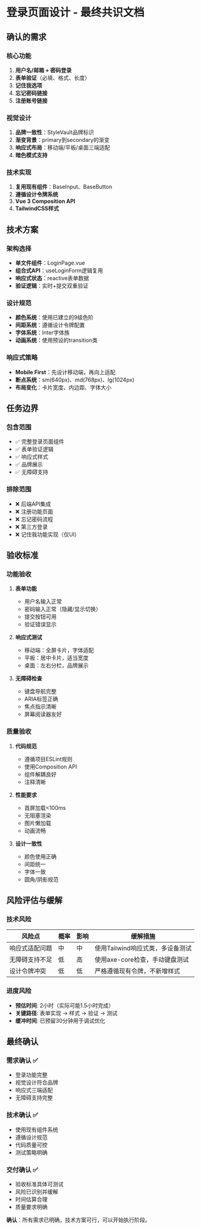 # 登录页面设计 - 最终共识文档

## 确认的需求

### 核心功能
1. **用户名/邮箱 + 密码登录**
2. **表单验证**（必填、格式、长度）
3. **记住我选项**
4. **忘记密码链接**
5. **注册账号链接**

### 视觉设计
1. **品牌一致性**：StyleVault品牌标识
2. **渐变背景**：primary到secondary的渐变
3. **响应式布局**：移动端/平板/桌面三端适配
4. **暗色模式支持**

### 技术实现
1. **复用现有组件**：BaseInput、BaseButton
2. **遵循设计令牌系统**
3. **Vue 3 Composition API**
4. **TailwindCSS样式**

## 技术方案

### 架构选择
- **单文件组件**：LoginPage.vue
- **组合式API**：useLoginForm逻辑复用
- **响应式状态**：reactive表单数据
- **验证逻辑**：实时+提交双重验证

### 设计规范
- **颜色系统**：使用已建立的9级色阶
- **间距系统**：遵循设计令牌配置
- **字体系统**：Inter字体族
- **动画系统**：使用预设的transition类

### 响应式策略
- **Mobile First**：先设计移动端，再向上适配
- **断点系统**：sm(640px)、md(768px)、lg(1024px)
- **布局变化**：卡片宽度、内边距、字体大小

## 任务边界

### 包含范围
- ✅ 完整登录页面组件
- ✅ 表单验证逻辑
- ✅ 响应式样式
- ✅ 品牌展示
- ✅ 无障碍支持

### 排除范围
- ❌ 后端API集成
- ❌ 注册功能页面
- ❌ 忘记密码流程
- ❌ 第三方登录
- ❌ 记住我功能实现（仅UI）

## 验收标准

### 功能验收
1. **表单功能**
   - 用户名输入正常
   - 密码输入正常（隐藏/显示切换）
   - 提交按钮可用
   - 验证错误显示

2. **响应式测试**
   - 移动端：全屏卡片，字体适配
   - 平板：居中卡片，适当宽度
   - 桌面：左右分栏，品牌展示

3. **无障碍检查**
   - 键盘导航完整
   - ARIA标签正确
   - 焦点指示清晰
   - 屏幕阅读器友好

### 质量验收
1. **代码规范**
   - 遵循项目ESLint规则
   - 使用Composition API
   - 组件解耦良好
   - 注释清晰

2. **性能要求**
   - 首屏加载<100ms
   - 无阻塞渲染
   - 图片懒加载
   - 动画流畅

3. **设计一致性**
   - 颜色使用正确
   - 间距统一
   - 字体一致
   - 圆角/阴影规范

## 风险评估与缓解

### 技术风险
| 风险点 | 概率 | 影响 | 缓解措施 |
|--------|------|------|----------|
| 响应式适配问题 | 中 | 中 | 使用Tailwind响应式类，多设备测试 |
| 无障碍支持不足 | 低 | 高 | 使用axe-core检查，手动键盘测试 |
| 设计令牌冲突 | 低 | 低 | 严格遵循现有令牌，不新增样式 |

### 进度风险
- **预估时间**: 2小时（实际可能1.5小时完成）
- **关键路径**: 表单实现 → 样式 → 验证 → 测试
- **缓冲时间**: 已预留30分钟用于调试优化

## 最终确认

### 需求确认 ✅
- 登录功能完整
- 视觉设计符合品牌
- 响应式三端适配
- 无障碍支持完整

### 技术确认 ✅
- 使用现有组件系统
- 遵循设计规范
- 代码质量可控
- 测试策略明确

### 交付确认 ✅
- 验收标准具体可测试
- 风险已识别并缓解
- 时间估算合理
- 质量要求明确

**确认**：所有需求已明确，技术方案可行，可以开始执行阶段。